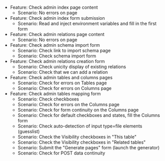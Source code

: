 - Feature: Check admin index page content
  -   Scenario: No errors on page
- Feature: Check admin index form submission
  -   Scenario: Read and inject environment variables and fill in the first form
- Feature: Check admin relations page content
  -   Scenario: No errors on page
- Feature: Check admin schema import form
  -   Scenario: Check link to import schema page
  -   Scenario: Check schema import form
- Feature: Check admin relations creation form
  -   Scenario: Check unicity display of existing relations
  -   Scenario: Check that we can add a relation
- Feature: Check admin tables and columns pages
  -   Scenario: Check for errors on Tables page
  -   Scenario: Check for errors on Columns page
- Feature: Check admin tables mapping form
  -   Scenario: Check checkboxes
  -   Scenario: Check for errors on the Columns page
  -   Scenario: Check for form continuity on the Columns page
  -   Scenario: Check for default checkboxes and states, fill the Columns form
  -   Scenario: Check auto-detection of input type=file elements (guesslist)
  -   Scenario: Check the Visibility checkboxes in "This table"
  -   Scenario: Check the Visibility checkboxes in "Related tables"
  -   Scenario: Submit the "Generate pages" form (launch the generator)
  -   Scenario: Check for POST data continuity
